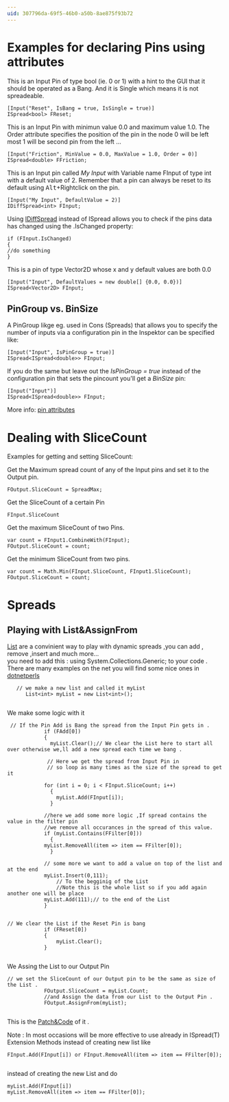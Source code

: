 ```yaml
---
uid: 307796da-69f5-46b0-a50b-8ae875f93b72
---
```


# Examples for declaring Pins using attributes
This is an Input Pin of type bool (ie. 0 or 1) with a hint to the GUI that it should be operated as a Bang. And it is Single which means it is not spreadeable.   
```  
[Input("Reset", IsBang = true, IsSingle = true)]  
ISpread<bool> FReset;  

```  
 
This is an Input Pin with minimun value 0.0 and maximum value 1.0. The Order attribute specifies the position of the pin in the node 0 will be left most 1 will be second pin from the left ...  
```  
[Input("Friction", MinValue = 0.0, MaxValue = 1.0, Order = 0)]  
ISpread<double> FFriction;  

```  

This is an Input pin called *My Input* with Variable name FInput of type int with a default value of 2. Remember that a pin can always be reset to its default using <span class="keyseq"><kbd>Alt</kbd></span>+Rightclick on the pin.   

```  
[Input("My Input", DefaultValue = 2)]  
IDiffSpread<int> FInput;  

```  
Using [IDiffSpread](https://vvvv.org/pluginspecs/html/AllMembers_T_VVVV_PluginInterfaces_V2_IDiffSpread_1.htm) instead of ISpread allows you to check if the pins data has changed using the .IsChanged property:  

```  
if (FInput.IsChanged)   
{  
//do something   
}  

```  

This is a pin of type Vector2D whose x and y default values are both 0.0  
```  
[Input("Input", DefaultValues = new double[] {0.0, 0.0})]  
ISpread<Vector2D> FInput;  

```  

## PinGroup vs. BinSize
A PinGroup likge eg. used in <span class="node">Cons (Spreads)</span> that allows you to specify the number of inputs via a configuration pin in the Inspektor can be specified like:  
```  
[Input("Input", IsPinGroup = true)]  
ISpread<ISpread<double>> FInput;  

```  

If you do the same but leave out the *IsPinGroup = true* instead of the configuration pin that sets the pincount you'll get a *BinSize* pin:  
```  
[Input("Input")]  
ISpread<ISpread<double>> FInput;  

```  
 
More info: [pin attributes](xref:8d9059b9-e075-4b42-91ef-7599f6879028)  

# Dealing with SliceCount
Examples for getting and setting SliceCount:  

Get the Maximum spread count of any of the Input pins and set it to the Output pin.  
```  
FOutput.SliceCount = SpreadMax;  

```  
Get the SliceCount of a certain Pin   
```  
FInput.SliceCount  

```  

Get the maximum SliceCount of two Pins.  
```  
var count = FInput1.CombineWith(FInput);  
FOutput.SliceCount = count;  

```  

Get the minimum SliceCount from two pins.  
```  
var count = Math.Min(FInput.SliceCount, FInput1.SliceCount);  
FOutput.SliceCount = count;  

```  

# Spreads

## Playing with List&AssignFrom
<a href="http://msdn.microsoft.com/en-us/library/6sh2ey19.aspx" class="extURL" target="_blank">List</a> are a convinient way to play with dynamic spreads ,you can add , remove ,insert and much more...   
you need to add this : using System.Collections.Generic; to your code .  
There are many examples on the net you will find some nice ones in <a href="http://www.dotnetperls.com/list" class="extURL" target="_blank">dotnetperls</a>  

```  
   // we make a new list and called it myList 
      List<int> myList = new List<int>(); 


```  
We make some logic with it   
```  
 // If the Pin Add is Bang the spread from the Input Pin gets in .
			if (FAdd[0])
			{
			  myList.Clear();// We clear the List here to start all over otherwise we,ll add a new spread each time we bang .
				
             // Here we get the spread from Input Pin in 
			 // so loop as many times as the size of the spread to get it
				
			for (int i = 0; i < FInput.SliceCount; i++)
			  {
				myList.Add(FInput[i]);
			  }
				
			//here we add some more logic ,If spread contains the value in the filter pin 
			//we remove all occurances in the spread of this value.
			if (myList.Contains(FFilter[0]))
			  {
			myList.RemoveAll(item => item == FFilter[0]);
			  }
				
			// some more we want to add a value on top of the list and at the end 
			myList.Insert(0,111);
				// To the begginig of the List
				//Note this is the whole list so if you add again another one will be place
			myList.Add(111);// to the end of the List
			}	


```  

```  
// We clear the List if the Reset Pin is bang   
			if (FReset[0])
			{
				myList.Clear();
			}


```  
We Assing the List to our Output Pin   
```  
// we set the SliceCount of our Output pin to be the same as size of the List .  
			FOutput.SliceCount = myList.Count;
			//and Assign the data from our List to the Output Pin .
			FOutput.AssignFrom(myList); 


```  
 
This is the <a href="https://vvvv.org/contribution/code-snippetslistassignfrom" class="extURL contribution" target="_blank">Patch&Code</a> of it .   

Note : In most occasions will be more effective to use already in ISpread(T) Extension Methods instead of creating new list like    
```  
FInput.Add(FInput[i]) or FInput.RemoveAll(item => item == FFilter[0]);  


```  
instead of creating the new List and do    
```  
myList.Add(FInput[i])  
myList.RemoveAll(item => item == FFilter[0]);  

```